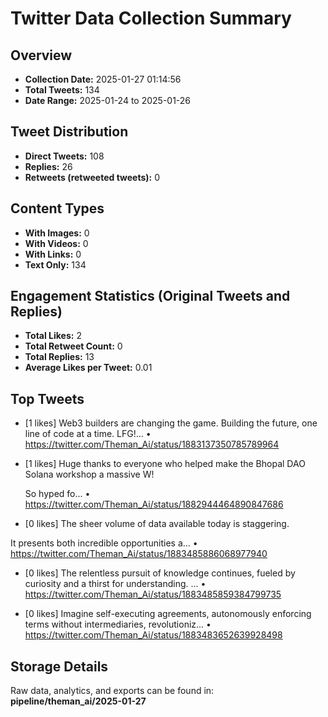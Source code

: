 # Twitter Data Collection Summary

## Overview
- **Collection Date:** 2025-01-27 01:14:56
- **Total Tweets:** 134
- **Date Range:** 2025-01-24 to 2025-01-26

## Tweet Distribution
- **Direct Tweets:** 108
- **Replies:** 26
- **Retweets (retweeted tweets):** 0

## Content Types
- **With Images:** 0
- **With Videos:** 0
- **With Links:** 0
- **Text Only:** 134

## Engagement Statistics (Original Tweets and Replies)
- **Total Likes:** 2
- **Total Retweet Count:** 0
- **Total Replies:** 13
- **Average Likes per Tweet:** 0.01

## Top Tweets
- [1 likes] Web3 builders are changing the game.  Building the future, one line of code at a time.  LFG!...
  • https://twitter.com/Theman_Ai/status/1883137350785789964

- [1 likes] Huge thanks to everyone who helped make the Bhopal DAO Solana workshop a massive W!  

  So hyped fo...
  • https://twitter.com/Theman_Ai/status/1882944464890847686

- [0 likes] The sheer volume of data available today is staggering.

It presents both incredible opportunities a...
  • https://twitter.com/Theman_Ai/status/1883485886068977940

- [0 likes] The relentless pursuit of knowledge continues, fueled by curiosity and a thirst for understanding. 
...
  • https://twitter.com/Theman_Ai/status/1883485859384799735

- [0 likes] Imagine self-executing agreements, autonomously enforcing terms without intermediaries, revolutioniz...
  • https://twitter.com/Theman_Ai/status/1883483652639928498

## Storage Details
Raw data, analytics, and exports can be found in:
**pipeline/theman_ai/2025-01-27**
